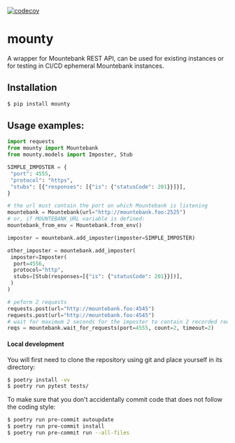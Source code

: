 [![codecov](https://codecov.io/gh/vicusbass/mounty/branch/main/graph/badge.svg?token=7Y76GKTW5L)](https://codecov.io/gh/vicusbass/mounty)

# mounty

A wrapper for Mountebank REST API, can be used for existing instances or for testing in CI/CD ephemeral Mountebank instances.

## Installation

```bash
$ pip install mounty
```

## Usage examples:

```python
import requests
from mounty import Mountebank
from mounty.models import Imposter, Stub

SIMPLE_IMPOSTER = {
 "port": 4555,
 "protocol": "https",
 "stubs": [{"responses": [{"is": {"statusCode": 201}}]}],
}

# the url must contain the port on which Mountebank is listening
mountebank = Mountebank(url="http://mountebank.foo:2525")
# or, if MOUNTEBANK_URL variable is defined:
mountebank_from_env = Mountebank.from_env()

imposter = mountebank.add_imposter(imposter=SIMPLE_IMPOSTER)

other_imposter = mountebank.add_imposter(
 imposter=Imposter(
  port=4556,
  protocol="http",
  stubs=[Stub(responses=[{"is": {"statusCode": 201}}])],
 )
)

# peform 2 requests
requests.post(url="http://mountebank.foo:4545")
requests.post(url="http://mountebank.foo:4545")
# wait for maximum 2 seconds for the imposter to contain 2 recorded requests
reqs = mountebank.wait_for_requests(port=4555, count=2, timeout=2)
```

#### Local development

You will first need to clone the repository using git and place yourself in its directory:

```bash
$ poetry install -vv
$ poetry run pytest tests/
```

To make sure that you don't accidentally commit code that does not follow the coding style:

```bash
$ poetry run pre-commit autoupdate
$ poetry run pre-commit install
$ poetry run pre-commit run --all-files
```
